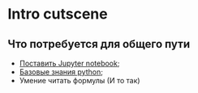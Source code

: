 # Intro cutscene

## Что потребуется для общего пути
- [Поставить Jupyter notebook](jupyter_notebook.md);
- [Базовые знания python](python_example.ipynb);
- Умение читать формулы (И то так)
